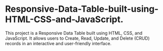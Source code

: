 # Responsive-Data-Table-built-using-HTML-CSS-and-JavaScript.
This project is a Responsive Data Table built using HTML, CSS, and JavaScript. It allows users to Create, Read, Update, and Delete (CRUD) records in an interactive and user-friendly interface.
